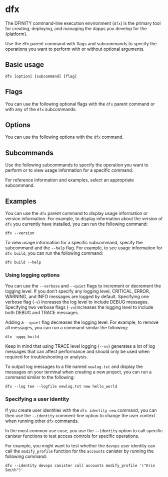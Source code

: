 # dfx

The DFINITY command-line execution environment (`dfx`) is the primary tool for creating, deploying, and managing the dapps you develop for the {platform}.

Use the `dfx` parent command with flags and subcommands to specify the operations you want to perform with or without optional arguments.

## Basic usage

    dfx [option] [subcommand] [flag]

## Flags

You can use the following optional flags with the `dfx` parent command or with any of the `dfx` subcommands.

<!-- <table>
<colgroup>
<col style="width: 32%" />
<col style="width: 68%" />
</colgroup>
<thead>
<tr class="header">
<th style="text-align: left;">Flag</th>
<th style="text-align: left;">Description</th>
</tr>
</thead>
<tbody>
<tr class="odd">
<td style="text-align: left;"><p><code>-h</code>, <code>--help</code></p></td>
<td style="text-align: left;"><p>Displays usage information.</p></td>
</tr>
<tr class="even">
<td style="text-align: left;"><p><code>-q`</code>, <code>--quiet</code></p></td>
<td style="text-align: left;"><p>Suppresses informational messages.</p></td>
</tr>
<tr class="odd">
<td style="text-align: left;"><p><code>-v</code>, <code>--verbose</code></p></td>
<td style="text-align: left;"><p>Displays detailed information about operations.</p></td>
</tr>
<tr class="even">
<td style="text-align: left;"><p><code>-V</code>, <code>--version</code></p></td>
<td style="text-align: left;"><p>Displays version information.</p></td>
</tr>
</tbody>
</table> -->

## Options

You can use the following options with the `dfx` command.

<!-- <table>
<colgroup>
<col style="width: 32%" />
<col style="width: 68%" />
</colgroup>
<thead>
<tr class="header">
<th style="text-align: left;">Option</th>
<th style="text-align: left;">Description</th>
</tr>
</thead>
<tbody>
<tr class="odd">
<td style="text-align: left;"><p><code>--identity &lt;identity&gt;</code></p></td>
<td style="text-align: left;"><p>Specifies the user identity to use when running a command.</p></td>
</tr>
<tr class="even">
<td style="text-align: left;"><p><code>--logfile &lt;logfile&gt;</code></p></td>
<td style="text-align: left;"><p>Writes log file messages to the specified log file name if you use the <code>--log file</code> logging option.</p></td>
</tr>
<tr class="odd">
<td style="text-align: left;"><p><code>--log &lt;logmode&gt;</code></p></td>
<td style="text-align: left;"><p>Specifies the logging mode to use. + You can set the log mode to one of the following:</p>
<p>- <code>stderr</code> to log messages to the standard error facility.</p>
<p>- <code>tee</code> to write messages to both standard output and to a specified file name.</p>
<p>- <code>file</code> to write messages to a specified file name.</p>
<p>The default logging mode is <code>stderr</code>.</p></td>
</tr>
</tbody>
</table> -->

## Subcommands

Use the following subcommands to specify the operation you want to perform or to view usage information for a specific command.

For reference information and examples, select an appropriate subcommand.

<!-- <table>
<colgroup>
<col style="width: 32%" />
<col style="width: 68%" />
</colgroup>
<thead>
<tr class="header">
<th style="text-align: left;">Command</th>
<th style="text-align: left;">Description</th>
</tr>
</thead>
<tbody>
<tr class="odd">
<td style="text-align: left;"><p><a href="dfx-build.xml"><code>build</code></a></p></td>
<td style="text-align: left;"><p>Builds canister output from the source code in your project.</p></td>
</tr>
<tr class="even">
<td style="text-align: left;"><p><a href="dfx-cache.xml"><code>cache</code></a></p></td>
<td style="text-align: left;"><p>Manages the <code>dfx</code> cache on the local computer.</p></td>
</tr>
<tr class="odd">
<td style="text-align: left;"><p><a href="dfx-canister.xml"><code>canister</code></a></p></td>
<td style="text-align: left;"><p>Manages deployed canisters .</p></td>
</tr>
<tr class="even">
<td style="text-align: left;"><p><a href="dfx-config.xml"><code>config</code></a></p></td>
<td style="text-align: left;"><p>Sets or changes configuration options for your current project.</p></td>
</tr>
<tr class="odd">
<td style="text-align: left;"><p><a href="dfx-deploy.xml"><code>deploy</code></a></p></td>
<td style="text-align: left;"><p>Deploys all or a specific canister from the code in your project. By default, all canisters are deployed.</p></td>
</tr>
<tr class="even">
<td style="text-align: left;"><p><a href="dfx-help.xml"><code>help</code></a></p></td>
<td style="text-align: left;"><p>Displays usage information for a specified subcommand.</p></td>
</tr>
<tr class="odd">
<td style="text-align: left;"><p><a href="dfx-identity.xml"><code>identity</code></a></p></td>
<td style="text-align: left;"><p>Enables you to create and manage the identities used to communicate with the {platform}.</p></td>
</tr>
<tr class="even">
<td style="text-align: left;"><p><a href="dfx-ledger.xml"><code>ledger</code></a></p></td>
<td style="text-align: left;"><p>Enables you to interact with accounts in the ledger canister running on the Internet Computer.</p></td>
</tr>
<tr class="odd">
<td style="text-align: left;"><p><a href="dfx-new.xml"><code>new</code></a></p></td>
<td style="text-align: left;"><p>Creates a new project.</p></td>
</tr>
<tr class="even">
<td style="text-align: left;"><p><a href="dfx-ping.xml"><code>ping</code></a></p></td>
<td style="text-align: left;"><p>Sends a response request to the {platform} or the local canister execution environment to determine network connectivity. If the connection is successful, a status reply is returned.</p></td>
</tr>
<tr class="odd">
<td style="text-align: left;"><p><a href="dfx-replica.xml"><code>replica</code></a></p></td>
<td style="text-align: left;"><p>Starts a local canister execution environment.</p></td>
</tr>
<tr class="even">
<td style="text-align: left;"><p><a href="dfx-start.xml"><code>start</code></a></p></td>
<td style="text-align: left;"><p>Starts the local canister execution environment a web server for the current project.</p></td>
</tr>
<tr class="odd">
<td style="text-align: left;"><p><a href="dfx-stop.xml"><code>stop</code></a></p></td>
<td style="text-align: left;"><p>Stops the local canister execution environment.</p></td>
</tr>
<tr class="even">
<td style="text-align: left;"><p><a href="dfx-upgrade.xml"><code>upgrade</code></a></p></td>
<td style="text-align: left;"><p>Upgrades the version of <code>dfx</code> installed on the local computer to the latest version available.</p></td>
</tr>
<tr class="odd">
<td style="text-align: left;"><p><a href="dfx-wallet.xml"><code>dfx wallet</code></a></p></td>
<td style="text-align: left;"><p>Enables you to manage cycles, controllers, custodians, and addresses for the default cycles wallet associated with the currently-selected identity.</p></td>
</tr>
</tbody>
</table> -->

## Examples

You can use the `dfx` parent command to display usage information or version information. For example, to display information about the version of `dfx` you currently have installed, you can run the following command:

    dfx --version

To view usage information for a specific subcommand, specify the subcommand and the `--help` flag. For example, to see usage information for `dfx build`, you can run the following command:

    dfx build --help

### Using logging options

You can use the `--verbose` and `--quiet` flags to increment or decrement the logging level. If you don’t specify any logging level, CRITICAL, ERROR, WARNING, and INFO messages are logged by default. Specifying one verbose flag (`-v`) increases the log level to include DEBUG messages. Specifying two verbose flags (`-vv`)increases the logging level to include both DEBUG and TRACE messages.

Adding a `--quiet` flag decreases the logging level. For example, to remove all messages, you can run a command similar the following:

    dfx -qqqq build

Keep in mind that using TRACE level logging (`--vv`) generates a lot of log messages that can affect performance and should only be used when required for troubleshooting or analysis.

To output log messages to a file named `newlog.txt` and display the messages on your terminal when creating a new project, you can run a command similar to the following:

    dfx --log tee --logfile newlog.txt new hello_world

### Specifying a user identity

If you create user identities with the `dfx identity new` command, you can then use the `--identity` comment-line option to change the user context when running other `dfx` commands.

In the most common use case, you use the `--identity` option to call specific canister functions to test access controls for specific operations.

For example, you might want to test whether the `devops` user identity can call the `modify_profile` function for the `accounts` canister by running the following command:

    dfx --identity devops canister call accounts modify_profile '("Kris Smith")'
